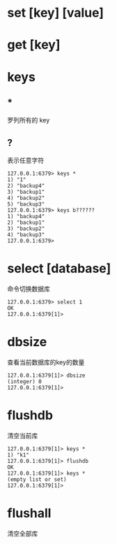 # set [key] [value]

# get [key]

# keys 

## *

罗列所有的 key

## ?

表示任意字符

```shell
127.0.0.1:6379> keys *
1) "1"
2) "backup4"
3) "backup1"
4) "backup2"
5) "backup3"
127.0.0.1:6379> keys b??????
1) "backup4"
2) "backup1"
3) "backup2"
4) "backup3"
127.0.0.1:6379>
```

# select [database]

命令切换数据库

```shell
127.0.0.1:6379> select 1
OK
127.0.0.1:6379[1]> 
```

# dbsize

查看当前数据库的key的数量

```shell
127.0.0.1:6379[1]> dbsize
(integer) 0
127.0.0.1:6379[1]> 

```

# flushdb

清空当前库

```shell
127.0.0.1:6379[1]> keys *
1) "k1"
127.0.0.1:6379[1]> flushdb
OK
127.0.0.1:6379[1]> keys *
(empty list or set)
127.0.0.1:6379[1]> 
```

# flushall

清空全部库

